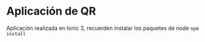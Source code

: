 # Aplicación de QR

Aplicación realizada en Ionic 3, recuerden instalar los paquetes de node `npm install`
